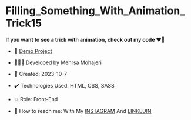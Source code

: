 # Filling_Something_With_Animation_Trick15

**If you want to see a trick with animation, check out my code ♥️👀**



- 🔗 [Demo Project](https://mehrsa-mohajeri-developer.github.io/Filling_Something_With_Animation_Trick15/)
  
- 👩🏻‍💻 Developed by Mehrsa Mohajeri

- 📆 Created: 2023-10-7

- ✔️ Technologies Used: HTML, CSS, SASS

- 💥 Role: Front-End

- 📲 How to reach me: With My [INSTAGRAM](https://www.instagram.com/mehrsa_mohajeri_developer) And [LINKEDIN](https://www.linkedin.com/in/mehrsa-mohajeri-developer)
